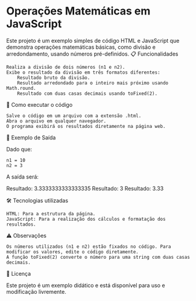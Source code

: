 # Operações Matemáticas em JavaScript

Este projeto é um exemplo simples de código HTML e JavaScript que demonstra operações matemáticas básicas, como divisão e arredondamento, usando números pré-definidos.
📋 Funcionalidades

    Realiza a divisão de dois números (n1 e n2).
    Exibe o resultado da divisão em três formatos diferentes:
        Resultado bruto da divisão.
        Resultado arredondado para o inteiro mais próximo usando Math.round.
        Resultado com duas casas decimais usando toFixed(2).

🚀 Como executar o código

    Salve o código em um arquivo com a extensão .html.
    Abra o arquivo em qualquer navegador.
    O programa exibirá os resultados diretamente na página web.

📌 Exemplo de Saída

Dado que:

    n1 = 10
    n2 = 3

A saída será:

Resultado: 3.3333333333333335
Resultado: 3
Resultado: 3.33

🛠️ Tecnologias utilizadas

    HTML: Para a estrutura da página.
    JavaScript: Para a realização dos cálculos e formatação dos resultados.

⚠️ Observações

    Os números utilizados (n1 e n2) estão fixados no código. Para modificar os valores, edite o código diretamente.
    A função toFixed(2) converte o número para uma string com duas casas decimais.

📄 Licença

Este projeto é um exemplo didático e está disponível para uso e modificação livremente.

